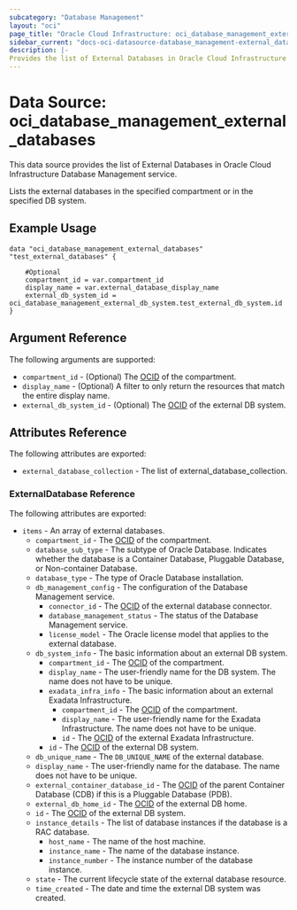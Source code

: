 ```yaml
---
subcategory: "Database Management"
layout: "oci"
page_title: "Oracle Cloud Infrastructure: oci_database_management_external_databases"
sidebar_current: "docs-oci-datasource-database_management-external_databases"
description: |-
Provides the list of External Databases in Oracle Cloud Infrastructure Database Management service
---
```


# Data Source: oci_database_management_external_databases
This data source provides the list of External Databases in Oracle Cloud Infrastructure Database Management service.

Lists the external databases in the specified compartment or in the specified DB system.

## Example Usage

```hcl
data "oci_database_management_external_databases" "test_external_databases" {

	#Optional
	compartment_id = var.compartment_id
	display_name = var.external_database_display_name
	external_db_system_id = oci_database_management_external_db_system.test_external_db_system.id
}
```

## Argument Reference

The following arguments are supported:

* `compartment_id` - (Optional) The [OCID](https://docs.cloud.oracle.com/iaas/Content/General/Concepts/identifiers.htm) of the compartment.
* `display_name` - (Optional) A filter to only return the resources that match the entire display name.
* `external_db_system_id` - (Optional) The [OCID](https://docs.cloud.oracle.com/iaas/Content/General/Concepts/identifiers.htm) of the external DB system.


## Attributes Reference

The following attributes are exported:

* `external_database_collection` - The list of external_database_collection.

### ExternalDatabase Reference

The following attributes are exported:

* `items` - An array of external databases.
	* `compartment_id` - The [OCID](https://docs.cloud.oracle.com/iaas/Content/General/Concepts/identifiers.htm) of the compartment.
	* `database_sub_type` - The subtype of Oracle Database. Indicates whether the database is a Container Database, Pluggable Database, or Non-container Database.
	* `database_type` - The type of Oracle Database installation.
	* `db_management_config` - The configuration of the Database Management service.
		* `connector_id` - The [OCID](https://docs.cloud.oracle.com/iaas/Content/General/Concepts/identifiers.htm) of the external database connector.
		* `database_management_status` - The status of the Database Management service.
		* `license_model` - The Oracle license model that applies to the external database.
	* `db_system_info` - The basic information about an external DB system.
		* `compartment_id` - The [OCID](https://docs.cloud.oracle.com/iaas/Content/General/Concepts/identifiers.htm) of the compartment.
		* `display_name` - The user-friendly name for the DB system. The name does not have to be unique.
		* `exadata_infra_info` - The basic information about an external Exadata Infrastructure.
			* `compartment_id` - The [OCID](https://docs.cloud.oracle.com/iaas/Content/General/Concepts/identifiers.htm) of the compartment.
			* `display_name` - The user-friendly name for the Exadata Infrastructure. The name does not have to be unique.
			* `id` - The [OCID](https://docs.cloud.oracle.com/iaas/Content/General/Concepts/identifiers.htm) of the external Exadata Infrastructure.
		* `id` - The [OCID](https://docs.cloud.oracle.com/iaas/Content/General/Concepts/identifiers.htm) of the external DB system.
	* `db_unique_name` - The `DB_UNIQUE_NAME` of the external database.
	* `display_name` - The user-friendly name for the database. The name does not have to be unique.
	* `external_container_database_id` - The [OCID](https://docs.cloud.oracle.com/iaas/Content/General/Concepts/identifiers.htm) of the parent Container Database (CDB) if this is a Pluggable Database (PDB).
	* `external_db_home_id` - The [OCID](https://docs.cloud.oracle.com/iaas/Content/General/Concepts/identifiers.htm) of the external DB home.
	* `id` - The [OCID](https://docs.cloud.oracle.com/iaas/Content/General/Concepts/identifiers.htm) of the external DB system.
	* `instance_details` - The list of database instances if the database is a RAC database.
		* `host_name` - The name of the host machine.
		* `instance_name` - The name of the database instance.
		* `instance_number` - The instance number of the database instance.
	* `state` - The current lifecycle state of the external database resource.
	* `time_created` - The date and time the external DB system was created.

